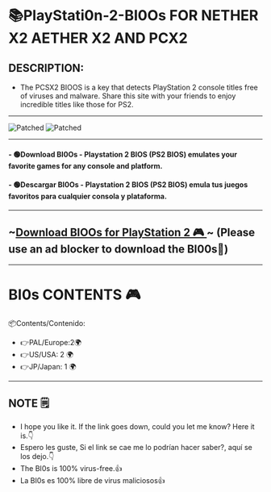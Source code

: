 # 📚PlayStati0n-2-BI0Os FOR NETHER X2 AETHER X2 AND PCX2
##  DESCRIPTION:
-  The PCSX2 BIOOS is a key that detects PlayStation 2 console titles free of viruses and malware. Share this site with your friends to enjoy incredible titles like those for PS2.


---
![Patched](https://img.shields.io/badge/Discord-%20Sspikid12_35287-blueviolet) ![Patched](https://img.shields.io/badge/BI0Os-for%20PlayStation2-green) 

----
#### - 🟢Download BI0Os - Playstation 2 BIOS (PS2 BIOS) emulates your favorite games for any console and platform.
#### - 🟢Descargar BI0Os - Playstation 2 BIOS (PS2 BIOS) emula tus juegos favoritos para cualquier consola y plataforma.
----
## ~[Download BIOOs for PlayStation 2 🎮 ](https://www.retrostic.com/es/bios/pcsx2-playstation-2)~ (Please use an ad blocker to download the BI00s🚀)
---
# BI0s CONTENTS 🎮 

📦Contents/Contenido:
- 👉PAL/Europe:2🌍
- 👉US/USA: 2 🌍 
- 👉JP/Japan: 1 🌍
---
## NOTE 🗒
- I hope you like it. If the link goes down, could you let me know? Here it is.👇
- Espero les guste, Si el link se cae me lo podrían hacer saber?, aquí se los dejo.👇
- The BI0s is 100% virus-free.👍
- La BI0s es 100% libre de virus maliciosos👍 
